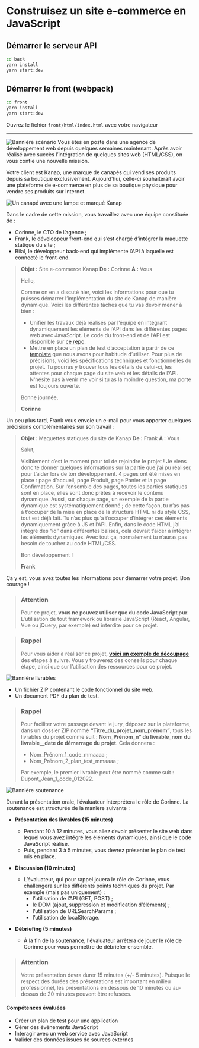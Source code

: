 # Construisez un site e-commerce en JavaScript

## Démarrer le serveur API

```bash
cd back
yarn install
yarn start:dev
```

## Démarrer le front (webpack)

```bash
cd front
yarn install
yarn start:dev
```

Ouvrez le fichier `front/html/index.html` avec votre navigateur

---

![Bannière scénario](https://user.oc-static.com/upload/2022/06/28/16564030859322_Banner_Sce%CC%81nario.png)
Vous êtes en poste dans une agence de développement web depuis quelques semaines maintenant. Après avoir réalisé avec succès l’intégration de quelques sites web (HTML/CSS), on vous confie une nouvelle mission.

Votre client est Kanap, une marque de canapés qui vend ses produits depuis sa boutique exclusivement. Aujourd’hui, celle-ci souhaiterait avoir une plateforme de e-commerce en plus de sa boutique physique pour vendre ses produits sur Internet.

![Un canapé avec une lampe et marqué Kanap](https://user.oc-static.com/upload/2021/09/29/16329291678171_image2.png)

Dans le cadre de cette mission, vous travaillez avec une équipe constituée de :

- Corinne, le CTO de l’agence ;
- Frank, le développeur front-end qui s’est chargé d’intégrer la maquette statique du site ;
- Bilal, le développeur back-end qui implémente l’API à laquelle est connecté le front-end.

> **Objet :** Site e-commerce Kanap
> **De :** Corinne
> **À :** Vous
>
> Hello,
>
> Comme on en a discuté hier, voici les informations pour que tu puisses démarrer l’implémentation du site de Kanap de manière dynamique.
> Voici les différentes tâches que tu vas devoir mener à bien :
>
> - Unifier les travaux déjà réalisés par l’équipe en intégrant dynamiquement les éléments de l’API dans les différentes pages web avec JavaScript. Le code du front-end et de l’API est disponible sur [ce repo](https://github.com/OpenClassrooms-Student-Center/P5-Dev-Web-Kanap).
> - Mettre en place un plan de test d’acceptation à partir de ce [template](https://s3.eu-west-1.amazonaws.com/course.oc-static.com/projects/DWJ_FR_P5/DW+P5+-+Modele+plan+tests+acceptation.xlsx) que nous avons pour habitude d’utiliser.
>   Pour plus de précisions, voici les spécifications techniques et fonctionnelles du projet. Tu pourras y trouver tous les détails de celui-ci, les attentes pour chaque page du site web et les détails de l’API.
>   N'hésite pas à venir me voir si tu as la moindre question, ma porte est toujours ouverte.
>
> Bonne journée,
>
> **Corinne**

Un peu plus tard, Frank vous envoie un e-mail pour vous apporter quelques précisions complémentaires sur son travail :

> **Objet :** Maquettes statiques du site de Kanap
> **De :** Frank
> **À :** Vous
>
> Salut,
>
> Visiblement c’est le moment pour toi de rejoindre le projet ! Je viens donc te donner quelques informations sur la partie que j’ai pu réaliser, pour t’aider lors de ton développement.
> 4 pages ont été mises en place : page d’accueil, page Produit, page Panier et la page Confirmation. Sur l’ensemble des pages, toutes les parties statiques sont en place, elles sont donc prêtes à recevoir le contenu dynamique.
> Aussi, sur chaque page, un exemple de la partie dynamique est systématiquement donné ; de cette façon, tu n’as pas à t’occuper de la mise en place de la structure HTML ni du style CSS, tout est déjà fait. Tu n’as plus qu’à t’occuper d’intégrer ces éléments dynamiquement grâce à JS et l’API.
> Enfin, dans le code HTML j’ai intégré des “id” dans différentes balises, cela devrait t’aider à intégrer les éléments dynamiques. Avec tout ça, normalement tu n’auras pas besoin de toucher au code HTML/CSS.
>
> Bon développement !
>
> **Frank**

Ça y est, vous avez toutes les informations pour démarrer votre projet. Bon courage !

> ### Attention
>
> Pour ce projet, **vous ne pouvez utiliser que du code JavaScript pur**. L'utilisation de tout framework ou librairie JavaScript (React, Angular, Vue ou jQuery, par exemple) est interdite pour ce projet.

> ### Rappel
>
> Pour vous aider à réaliser ce projet, [**voici un exemple de découpage**](https://course.oc-static.com/projects/DWJ_FR_P5/DW+P5+-+Etapes+cles.pdf) des étapes à suivre. Vous y trouverez des conseils pour chaque étape, ainsi que sur l’utilisation des ressources pour ce projet.

![Bannière livrables](https://user.oc-static.com/upload/2022/06/27/16563220599551_Banner_Livrables.png)

- Un fichier ZIP contenant le code fonctionnel du site web.
- Un document PDF du plan de test.

> ### Rappel
>
> Pour faciliter votre passage devant le jury, déposez sur la plateforme, dans un dossier ZIP nommé **“Titre_du_projet_nom_prénom”**, tous les livrables du projet comme suit : **Nom_Prénom_n° du livrable_nom du livrable\_\_date de démarrage du projet**. Cela donnera :
>
> - Nom_Prénom_1_code_mmaaaa ;
> - Nom_Prénom_2_plan_test_mmaaaa ;
>
> Par exemple, le premier livrable peut être nommé comme suit : Dupont_Jean_1_code_012022.

![Bannière soutenance](https://user.oc-static.com/upload/2022/06/22/16559012528213_Banner_Soutenance_Dev.png)

Durant la présentation orale, l’évaluateur interprétera le rôle de Corinne. La soutenance est structurée de la manière suivante :

- **Présentation des livrables (15 minutes)**

  - Pendant 10 à 12 minutes, vous allez devoir présenter le site web dans lequel vous avez intégré les éléments dynamiques, ainsi que le code JavaScript réalisé.
  - Puis, pendant 3 à 5 minutes, vous devrez présenter le plan de test mis en place.

- **Discussion (10 minutes)**

  - L’évaluateur, qui pour rappel jouera le rôle de Corinne, vous challengera sur les différents points techniques du projet. Par exemple (mais pas uniquement) :
    - l’utilisation de l’API (GET, POST) ;
    - le DOM (ajout, suppression et modification d’éléments) ;
    - l’utilisation de URLSearchParams ;
    - l’utilisation de localStorage.

- **Débriefing (5 minutes)**
  - À la fin de la soutenance, l'évaluateur arrêtera de jouer le rôle de Corinne pour vous permettre de débriefer ensemble.

> ### Attention
>
> Votre présentation devra durer 15 minutes (+/- 5 minutes). Puisque le respect des durées des présentations est important en milieu professionnel, les présentations en dessous de 10 minutes ou au-dessus de 20 minutes peuvent être refusées.

#### Compétences évaluées

- Créer un plan de test pour une application
- Gérer des événements JavaScript
- Interagir avec un web service avec JavaScript
- Valider des données issues de sources externes
